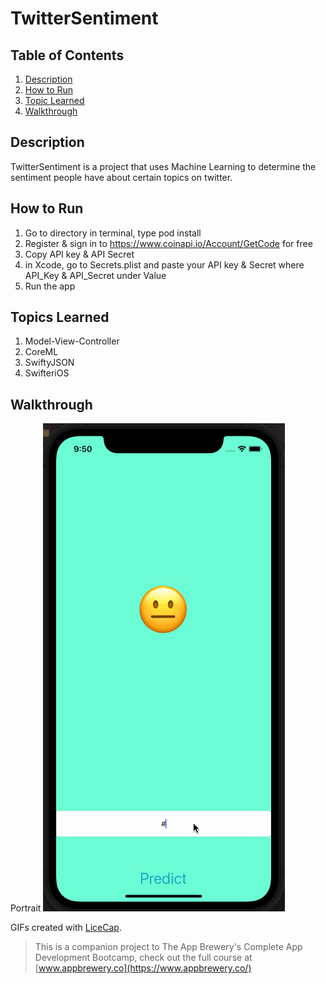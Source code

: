 # TwitterSentiment

## Table of Contents
1. [Description](#Description)
2. [How to Run](#How-to-Run)
3. [Topic Learned](#Topics-Learned)
4. [Walkthrough](#Walkthrough)

## Description
TwitterSentiment is a project that uses Machine Learning to determine the sentiment people have about certain topics on twitter.

## How to Run
1. Go to directory in terminal, type pod install
2. Register & sign in to https://www.coinapi.io/Account/GetCode for free
3. Copy API key & API Secret
4. in Xcode, go to Secrets.plist and paste your API key & Secret where API_Key & API_Secret under Value
5. Run the app

## Topics Learned
1. Model-View-Controller
2. CoreML
3. SwiftyJSON
4. SwifteriOS

## Walkthrough

Portrait
![](Documentation/TwitterSentiment.gif) 

GIFs created with [LiceCap](http://www.cockos.com/licecap/).

>This is a companion project to The App Brewery's Complete App Development Bootcamp, check out the full course at [www.appbrewery.co](https://www.appbrewery.co/)
